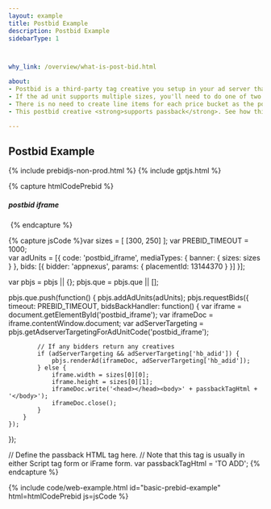```yaml
---
layout: example
title: Postbid Example
description: Postbid Example
sidebarType: 1



why_link: /overview/what-is-post-bid.html

about: 
- Postbid is a third-party tag creative you setup in your ad server that loads the whole Prebid.js package. Create a line item in the ad server targeting each ad unit on your page. The <strong>creative will contain the code below</strong>.
- If the ad unit supports multiple sizes, you'll need to do one of two things -- either create a Postbid creative for each desired size with that size hardcoded in the PBJS adunit, or use ad server macros to pass the size through to the creative. For example, in Google Ad Manager there are HEIGHT and WIDTH macros. 
- There is no need to create line items for each price bucket as the postbid creative is served after the ad server has chosen the line item. 
- This postbid creative <strong>supports passback</strong>. See how this works below.

---
```


## Postbid Example

{% include prebidjs-non-prod.html %}
{% include gptjs.html %}

{% capture htmlCodePrebid %}<h5>postbid iframe</h5>
<iframe id='postbid_iframe' 
    FRAMEBORDER="0"
    SCROLLING="no"
    MARGINHEIGHT="0"
    MARGINWIDTH="0"
    TOPMARGIN="0" 
    LEFTMARGIN="0" 
    ALLOWTRANSPARENCY="true"
    WIDTH="0"
    HEIGHT="0">
</iframe>
{% endcapture %}

{% capture jsCode %}var sizes = [
    [300, 250]
];
var PREBID_TIMEOUT = 1000;            
var adUnits = [{
    code: 'postbid_iframe',
    mediaTypes: {
        banner: {
            sizes: sizes
        }
    },
    bids: [{
        bidder: 'appnexus',
        params: {
            placementId: 13144370
        }
    }]
}];

var pbjs = pbjs || {};
pbjs.que = pbjs.que || [];

pbjs.que.push(function() {
    pbjs.addAdUnits(adUnits);
    pbjs.requestBids({
        timeout: PREBID_TIMEOUT,
        bidsBackHandler: function() {
            var iframe = document.getElementById('postbid_iframe');
            var iframeDoc = iframe.contentWindow.document;
            var adServerTargeting = pbjs.getAdserverTargetingForAdUnitCode('postbid_iframe');

            // If any bidders return any creatives
            if (adServerTargeting && adServerTargeting['hb_adid']) {
                pbjs.renderAd(iframeDoc, adServerTargeting['hb_adid']);
            } else {
                iframe.width = sizes[0][0];
                iframe.height = sizes[0][1];
                iframeDoc.write('<head></head><body>' + passbackTagHtml + '</body>');
                iframeDoc.close();
            }
        }
    });
});

// Define the passback HTML tag here.
// Note that this tag is usually in either Script tag form or iFrame form. 
var passbackTagHtml = 'TO ADD';
{% endcapture %}

{% include code/web-example.html id="basic-prebid-example" html=htmlCodePrebid js=jsCode %}
